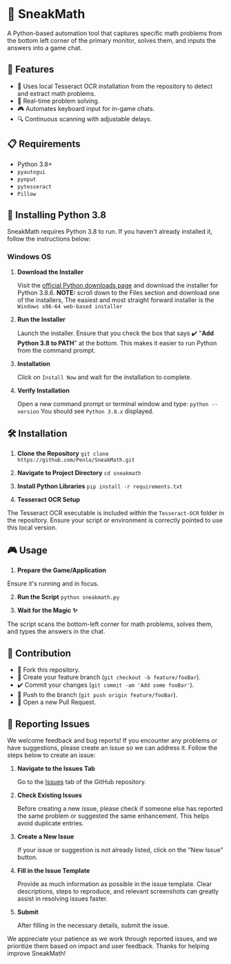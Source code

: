 # 🧮 SneakMath

A Python-based automation tool that captures specific math problems from the bottom left corner of the primary monitor, solves them, and inputs the answers into a game chat.

## 🌟 Features

- 📖 Uses local Tesseract OCR installation from the repository to detect and extract math problems.
- 🔢 Real-time problem solving.
- 🎮 Automates keyboard input for in-game chats.
- 🔍 Continuous scanning with adjustable delays.

## 📋 Requirements

- Python 3.8+
- `pyautogui`
- `pynput`
- `pytesseract`
- `Pillow`

## 🐍 Installing Python 3.8

SneakMath requires Python 3.8 to run. If you haven't already installed it, follow the instructions below:

### Windows OS

1. **Download the Installer**

   Visit the [official Python downloads page](https://www.python.org/downloads/release/python-386/) and download the installer for Python 3.8.6. **NOTE:** scroll down to the Files section and download one of the installers, The easiest and most straight forward installer is the `Windows x86-64 web-based installer`

3. **Run the Installer**

   Launch the installer. Ensure that you check the box that says ✔️ "**Add Python 3.8 to PATH**" at the bottom. This makes it easier to run Python from the command prompt.

4. **Installation**

   Click on `Install Now` and wait for the installation to complete.

5. **Verify Installation**

   Open a new command prompt or terminal window and type: `python --version`
   You should see `Python 3.8.x` displayed.


## 🛠 Installation

1. **Clone the Repository**
```git clone https://github.com/Penlo/SneakMath.git```

2. **Navigate to Project Directory**
```cd sneakmath```

3. **Install Python Libraries**
```pip install -r requirements.txt```

4. **Tesseract OCR Setup**

The Tesseract OCR executable is included within the `Tesseract-OCR` folder in the repository. Ensure your script or environment is correctly pointed to use this local version.

## 🎮 Usage

1. **Prepare the Game/Application**

Ensure it's running and in focus.

2. **Run the Script**
```python sneakmath.py```

3. **Wait for the Magic ✨**

The script scans the bottom-left corner for math problems, solves them, and types the answers in the chat.

## 🤝 Contribution

- 🍴 Fork this repository.
- 🎋 Create your feature branch (`git checkout -b feature/fooBar`).
- ✔️ Commit your changes (`git commit -am 'Add some fooBar'`).
- 🔄 Push to the branch (`git push origin feature/fooBar`).
- 📩 Open a new Pull Request.

## 🐞 Reporting Issues

We welcome feedback and bug reports! If you encounter any problems or have suggestions, please create an issue so we can address it. Follow the steps below to create an issue:

1. **Navigate to the Issues Tab**
   
   Go to the [Issues](https://github.com/Penlo/SneakMath/issues) tab of the GitHub repository.

2. **Check Existing Issues**

   Before creating a new issue, please check if someone else has reported the same problem or suggested the same enhancement. This helps avoid duplicate entries.

3. **Create a New Issue**

   If your issue or suggestion is not already listed, click on the "New Issue" button.

4. **Fill in the Issue Template**

   Provide as much information as possible in the issue template. Clear descriptions, steps to reproduce, and relevant screenshots can greatly assist in resolving issues faster.

5. **Submit**

   After filling in the necessary details, submit the issue.

We appreciate your patience as we work through reported issues, and we prioritize them based on impact and user feedback. Thanks for helping improve SneakMath!

